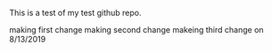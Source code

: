 This is a test of my test github repo.

making first change
making second change
makeing third change on 8/13/2019

